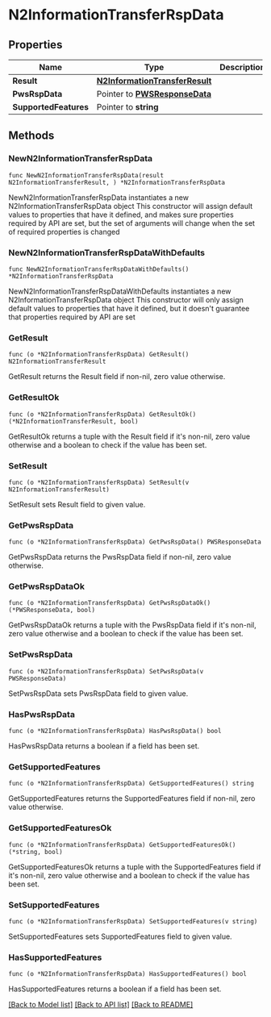 # N2InformationTransferRspData

## Properties

Name | Type | Description | Notes
------------ | ------------- | ------------- | -------------
**Result** | [**N2InformationTransferResult**](N2InformationTransferResult.md) |  | 
**PwsRspData** | Pointer to [**PWSResponseData**](PWSResponseData.md) |  | [optional] 
**SupportedFeatures** | Pointer to **string** |  | [optional] 

## Methods

### NewN2InformationTransferRspData

`func NewN2InformationTransferRspData(result N2InformationTransferResult, ) *N2InformationTransferRspData`

NewN2InformationTransferRspData instantiates a new N2InformationTransferRspData object
This constructor will assign default values to properties that have it defined,
and makes sure properties required by API are set, but the set of arguments
will change when the set of required properties is changed

### NewN2InformationTransferRspDataWithDefaults

`func NewN2InformationTransferRspDataWithDefaults() *N2InformationTransferRspData`

NewN2InformationTransferRspDataWithDefaults instantiates a new N2InformationTransferRspData object
This constructor will only assign default values to properties that have it defined,
but it doesn't guarantee that properties required by API are set

### GetResult

`func (o *N2InformationTransferRspData) GetResult() N2InformationTransferResult`

GetResult returns the Result field if non-nil, zero value otherwise.

### GetResultOk

`func (o *N2InformationTransferRspData) GetResultOk() (*N2InformationTransferResult, bool)`

GetResultOk returns a tuple with the Result field if it's non-nil, zero value otherwise
and a boolean to check if the value has been set.

### SetResult

`func (o *N2InformationTransferRspData) SetResult(v N2InformationTransferResult)`

SetResult sets Result field to given value.


### GetPwsRspData

`func (o *N2InformationTransferRspData) GetPwsRspData() PWSResponseData`

GetPwsRspData returns the PwsRspData field if non-nil, zero value otherwise.

### GetPwsRspDataOk

`func (o *N2InformationTransferRspData) GetPwsRspDataOk() (*PWSResponseData, bool)`

GetPwsRspDataOk returns a tuple with the PwsRspData field if it's non-nil, zero value otherwise
and a boolean to check if the value has been set.

### SetPwsRspData

`func (o *N2InformationTransferRspData) SetPwsRspData(v PWSResponseData)`

SetPwsRspData sets PwsRspData field to given value.

### HasPwsRspData

`func (o *N2InformationTransferRspData) HasPwsRspData() bool`

HasPwsRspData returns a boolean if a field has been set.

### GetSupportedFeatures

`func (o *N2InformationTransferRspData) GetSupportedFeatures() string`

GetSupportedFeatures returns the SupportedFeatures field if non-nil, zero value otherwise.

### GetSupportedFeaturesOk

`func (o *N2InformationTransferRspData) GetSupportedFeaturesOk() (*string, bool)`

GetSupportedFeaturesOk returns a tuple with the SupportedFeatures field if it's non-nil, zero value otherwise
and a boolean to check if the value has been set.

### SetSupportedFeatures

`func (o *N2InformationTransferRspData) SetSupportedFeatures(v string)`

SetSupportedFeatures sets SupportedFeatures field to given value.

### HasSupportedFeatures

`func (o *N2InformationTransferRspData) HasSupportedFeatures() bool`

HasSupportedFeatures returns a boolean if a field has been set.


[[Back to Model list]](../README.md#documentation-for-models) [[Back to API list]](../README.md#documentation-for-api-endpoints) [[Back to README]](../README.md)


